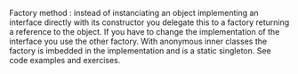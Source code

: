 Factory method : instead of instanciating an object implementing an interface directly with its constructor you delegate this to a factory returning a reference to the object.
If you have to change the implementation of the interface you use the other factory.
With anonymous inner classes the factory is imbedded in the implementation and is a static singleton.
See code examples and exercises.
